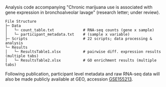 
Analysis code accompanying "Chronic marijuana use is associated with gene expression in bronchoalveolar lavage" (research letter; under review).

```
File Structure
├─ Data
│   └─ count_table.txt             # RNA-seq counts (gene x sample)
│   └─ participant_metadata.txt    # (sample x variable)
├─ Scripts                         # 22 scripts; data processing & analysis
└─ Results                         
│   └─ ResultsTable1.xlsx          # pairwise diff. expression results (multiple tabs) 
│   └─ ResultsTable2.xlsx          # GO enrichment results (multiple tabs)
```

Following publication, participant level metadata and raw RNA-seq data will also be made publicly available at GEO, accession [GSE155213](https://www.ncbi.nlm.nih.gov/geo/query/acc.cgi?acc=GSE155213).
